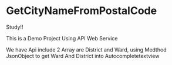 # GetCityNameFromPostalCode
Study!! 

This is a Demo Project
Using API Web Service


We have Api include 2 Array are District and Ward, using  Medthod JsonObject to get Ward And District into Autocompletetextview
